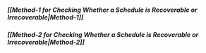 ##### *[[Method-1 for Checking Whether a Schedule is Recoverable or Irrecoverable|Method-1]]*
##### *[[Method-2 for Checking Whether a Schedule is Recoverable or Irrecoverable|Method-2]]*




